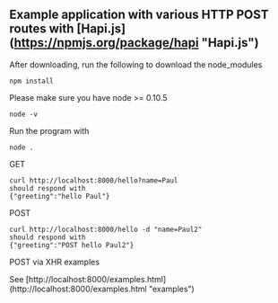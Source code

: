 ## Example application with various HTTP POST routes with [Hapi.js] (https://npmjs.org/package/hapi "Hapi.js")

After downloading, run the following to download the node_modules

    npm install

Please make sure you have node >= 0.10.5

    node -v

Run the program with

    node .

GET

    curl http://localhost:8000/hello?name=Paul
    should respond with 
    {"greeting":"hello Paul"}

POST

    curl http://localhost:8000/hello -d "name=Paul2"
    should respond with
    {"greeting":"POST hello Paul2"}

POST via XHR examples

See [http://localhost:8000/examples.html] (http://localhost:8000/examples.html "examples")


